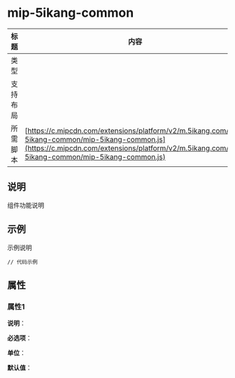 # mip-5ikang-common

标题|内容
----|----
类型|
支持布局|
所需脚本| [https://c.mipcdn.com/extensions/platform/v2/m.5ikang.com/mip-5ikang-common/mip-5ikang-common.js](https://c.mipcdn.com/extensions/platform/v2/m.5ikang.com/mip-5ikang-common/mip-5ikang-common.js)

## 说明

组件功能说明

## 示例

示例说明

```
// 代码示例
```

## 属性

### 属性1

**说明**：

**必选项**：

**单位**：

**默认值**：